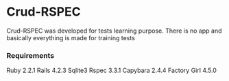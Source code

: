 # Crud-RSPEC
Crud-RSPEC was developed for tests learning purpose. There is no app and basically everything is made for training tests

### Requirements

Ruby 2.2.1
Rails 4.2.3
Sqlite3
Rspec 3.3.1
Capybara 2.4.4
Factory Girl 4.5.0
